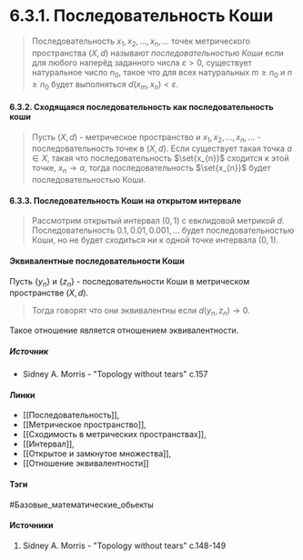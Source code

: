 # 6.3.1. Последовательность Коши
>Последовательность $x_{1},x_{2},\dots,x_{n},\dots$ точек метрического пространства $(X,d)$ называют *последовательностью Коши* если для любого наперёд заданного числа $\varepsilon>0$, существует натуральное число $n_{0}$, такое что для всех натуральных $m\ge n_{0}$ и $n\ge n_{0}$ будет выполняться $d(x_{m},x_{n})<\varepsilon$.
#### 6.3.2. Сходящаяся последовательность как последовательность коши
>Пусть $(X,d)$ - метрическое пространство и $x_{1},x_{2},\dots,x_{n},\dots$ - последовательность точек в $(X,d)$. Если существует такая точка $a\in X$, такая что последовательность $\set{x_{n}}$ сходится к этой точке, $x_{n}\to a$, тогда последовательность $\set{x_{n}}$ будет последовательностью Коши.
#### 6.3.3. Последовательность Коши на открытом интервале
>Рассмотрим открытый интервал $(0,1)$ с евклидовой метрикой $d$. Последовательность $0.1,0.01,0.001,\dots$ будет последовательностью Коши, но не будет сходиться ни к одной точке интервала $(0,1)$.

#### Эквивалентные последовательности Коши
Пусть $\{y_{n}\}$ и $\{z_{n}\}$ - последовательности Коши в метрическом пространстве $(X,d)$. 
>Тогда говорят что они эквивалентны если $d(y_{n},z_{n})\to0$. 

Такое отношение является отношением эквивалентности.
##### Источник
 - Sidney A. Morris - "Topology without tears" c.157
#### Линки
- [[Последовательность]],
- [[Метрическое пространство]],
- [[Сходимость в метрических пространствах]],
- [[Интервал]],
- [[Открытое и замкнутое множества]],
- [[Отношение эквивалентности]]
#### Тэги
 #Базовые_математические_обьекты 
#### Источники
 1. Sidney A. Morris - "Topology without tears" c.148-149